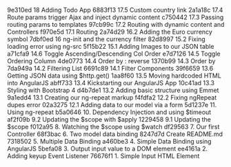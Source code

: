 9e310ed 18 Adding Todo App
6883f13 17.5 Custom country link
2a1a18c 17.4 Route params trigger Ajax and inject dynamic content
c750442 17.3 Passing routing params to templates
97cb99c 17.2 Routing with dynamic content and Controllers
f970e5d 17.1 Routing
2a74d29 16.2 Adding the Euro currency symbol
7dbf0ed 16 ng-init and the currency filter
82d8997 15.2 Fixing loading error using ng-src
5f15b22 15.1 Adding Images to our JSON table
a71cfa9 14.6 Toggle Ascending/Descending Col Order
e7d7126 14.5 Toggle Ordering Column
4de0773 14.4 Order by : reverse
1370b99 14.3 Order by
7da949a 14.2 Filtering List
6691c89 14.1 Filter Components
39f6659 13.6 Getting JSON data using $http.get()
1aa8f60 13.5 Moving hardcoded HTML into AngularJS
abff733 13.4 Kickstarting our AngularJS App
10c41ad 13.3 Styling with Bootstrap 4
d4b7de1 13.2 Adding basic structure using Emmet
9a1edd4 13.1 Creating our ng-repeat markup
f4fdfa2 12.2 Fixing ngRepeat dupes error
02a3275 12.1 Adding data to our model via a form
5d1237e 11. Using ng-repeat
b5a0646 10. Dependency Injection and using $timeout
af2f09b 9.2 Updating the $scope with $apply
1229458 9.1 Updating the $scope
f012a95 8. Watching the $scope using $watch
df29563 7. Our first Controller
68f3bac 6. Two model data binding
8247d7d Create README.md
7318502 5. Multiple Data Binding
a460be3 4. Simple Data Binding using AngularJS
5befa08 3. Output input value to a DOM element
ee4161a 2. Adding keyup Event Listener
76676f1 1. Simple Input HTML Element